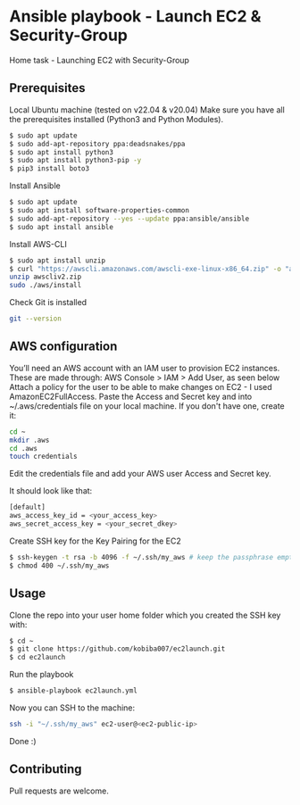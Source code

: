 # Ansible playbook - Launch EC2 & Security-Group 

Home task - Launching EC2 with Security-Group

## Prerequisites 
Local Ubuntu machine (tested on v22.04 & v20.04)
Make sure you have all the prerequisites installed (Python3 and Python Modules). 
```bash
$ sudo apt update
$ sudo add-apt-repository ppa:deadsnakes/ppa 
$ sudo apt install python3
$ sudo apt install python3-pip -y
$ pip3 install boto3
```
Install Ansible
```bash
$ sudo apt update
$ sudo apt install software-properties-common
$ sudo add-apt-repository --yes --update ppa:ansible/ansible
$ sudo apt install ansible
```

Install AWS-CLI
```bash
$ sudo apt install unzip
$ curl "https://awscli.amazonaws.com/awscli-exe-linux-x86_64.zip" -o "awscliv2.zip"
unzip awscliv2.zip
sudo ./aws/install
```
Check Git is installed
```bash
git --version
```
## AWS configuration

You’ll need an AWS account with an IAM user to provision EC2 instances. These are made through: AWS Console > IAM > Add User, as seen below
Attach a policy for the user to be able to make changes on EC2 - I used AmazonEC2FullAccess. 
Paste the Access and Secret key and into ~/.aws/credentials file on your local machine.
If you don't have one, create it:
```bash
cd ~
mkdir .aws
cd .aws
touch credentials
```
Edit the credentials file and add your AWS user Access and Secret key.

It should look like that:

```bash
[default]
aws_access_key_id = <your_access_key>
aws_secret_access_key = <your_secret_dkey>
```

Create SSH key for the Key Pairing for the EC2
```bash
$ ssh-keygen -t rsa -b 4096 -f ~/.ssh/my_aws # keep the passphrase empty
$ chmod 400 ~/.ssh/my_aws
```

## Usage
 Clone the repo into your user home folder which you created the SSH key with:
```bash
$ cd ~
$ git clone https://github.com/kobiba007/ec2launch.git
$ cd ec2launch
```
Run the playbook

```bash
$ ansible-playbook ec2launch.yml
```
Now you can SSH to the machine:
```bash
ssh -i "~/.ssh/my_aws" ec2-user@<ec2-public-ip> 
```
Done :)

## Contributing

Pull requests are welcome. 
